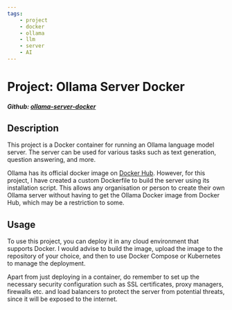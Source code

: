 ```yaml
---
tags:
    - project
    - docker
    - ollama
    - llm
    - server
    - AI
---
```


# Project: Ollama Server Docker

##### Github: [ollama-server-docker](https://github.com/ethantrainshard/ollama-server-docker)

## Description

This project is a Docker container for running an Ollama language model server. The server can be used for various tasks such as text generation, question answering, and more.

Ollama has its official docker image on [Docker Hub](https://hub.docker.com/r/ollama/ollama-server). However, for this project, I have created a custom Dockerfile to build the server using its installation script. This allows any organisation or person to create their own Ollama server without having to get the Ollama Docker image from Docker Hub, which may be a restriction to some.

## Usage

To use this project, you can deploy it in any cloud environment that supports Docker. I would advise to build the image, upload the image to the repository of your choice, and then to use Docker Compose or Kubernetes to manage the deployment.

Apart from just deploying in a container, do remember to set up the necessary security configuration such as SSL certificates, proxy managers, firewalls etc. and load balancers to protect the server from potential threats, since it will be exposed to the internet.






